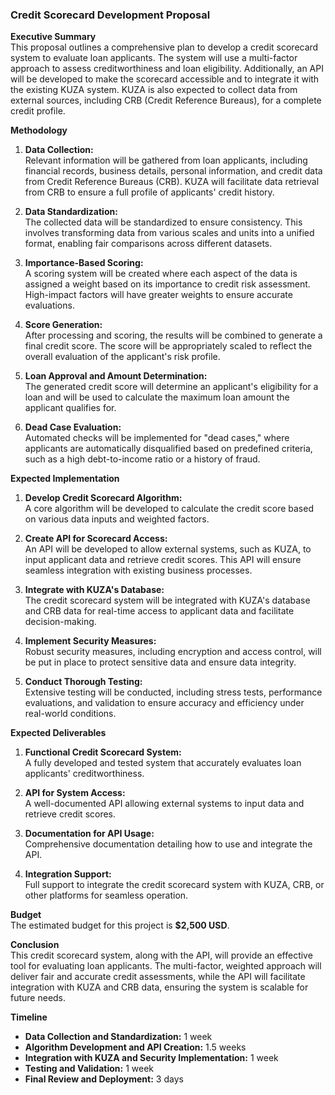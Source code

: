 ### Credit Scorecard Development Proposal

**Executive Summary**  
This proposal outlines a comprehensive plan to develop a credit scorecard system to evaluate loan applicants. The system will use a multi-factor approach to assess creditworthiness and loan eligibility. Additionally, an API will be developed to make the scorecard accessible and to integrate it with the existing KUZA system. KUZA is also expected to collect data from external sources, including CRB (Credit Reference Bureaus), for a complete credit profile.

**Methodology**  
1. **Data Collection:**  
   Relevant information will be gathered from loan applicants, including financial records, business details, personal information, and credit data from Credit Reference Bureaus (CRB). KUZA will facilitate data retrieval from CRB to ensure a full profile of applicants' credit history.  
   
2. **Data Standardization:**  
   The collected data will be standardized to ensure consistency. This involves transforming data from various scales and units into a unified format, enabling fair comparisons across different datasets.  
   
3. **Importance-Based Scoring:**  
   A scoring system will be created where each aspect of the data is assigned a weight based on its importance to credit risk assessment. High-impact factors will have greater weights to ensure accurate evaluations.  
   
4. **Score Generation:**  
   After processing and scoring, the results will be combined to generate a final credit score. The score will be appropriately scaled to reflect the overall evaluation of the applicant's risk profile.  
   
5. **Loan Approval and Amount Determination:**  
   The generated credit score will determine an applicant's eligibility for a loan and will be used to calculate the maximum loan amount the applicant qualifies for.  
   
6. **Dead Case Evaluation:**  
   Automated checks will be implemented for "dead cases," where applicants are automatically disqualified based on predefined criteria, such as a high debt-to-income ratio or a history of fraud.

**Expected Implementation**  
1. **Develop Credit Scorecard Algorithm:**  
   A core algorithm will be developed to calculate the credit score based on various data inputs and weighted factors.  
   
2. **Create API for Scorecard Access:**  
   An API will be developed to allow external systems, such as KUZA, to input applicant data and retrieve credit scores. This API will ensure seamless integration with existing business processes.  
   
3. **Integrate with KUZA's Database:**  
   The credit scorecard system will be integrated with KUZA's database and CRB data for real-time access to applicant data and facilitate decision-making.  
   
4. **Implement Security Measures:**  
   Robust security measures, including encryption and access control, will be put in place to protect sensitive data and ensure data integrity.  
   
5. **Conduct Thorough Testing:**  
   Extensive testing will be conducted, including stress tests, performance evaluations, and validation to ensure accuracy and efficiency under real-world conditions.

**Expected Deliverables**  
1. **Functional Credit Scorecard System:**  
   A fully developed and tested system that accurately evaluates loan applicants' creditworthiness.  
   
2. **API for System Access:**  
   A well-documented API allowing external systems to input data and retrieve credit scores.  
   
3. **Documentation for API Usage:**  
   Comprehensive documentation detailing how to use and integrate the API.  
   
4. **Integration Support:**  
   Full support to integrate the credit scorecard system with KUZA, CRB, or other platforms for seamless operation.

**Budget**  
The estimated budget for this project is **$2,500 USD**.

**Conclusion**  
This credit scorecard system, along with the API, will provide an effective tool for evaluating loan applicants. The multi-factor, weighted approach will deliver fair and accurate credit assessments, while the API will facilitate integration with KUZA and CRB data, ensuring the system is scalable for future needs.

**Timeline**  
- **Data Collection and Standardization:** 1 week  
- **Algorithm Development and API Creation:** 1.5 weeks  
- **Integration with KUZA and Security Implementation:** 1 week  
- **Testing and Validation:** 1 week
- **Final Review and Deployment:** 3 days


